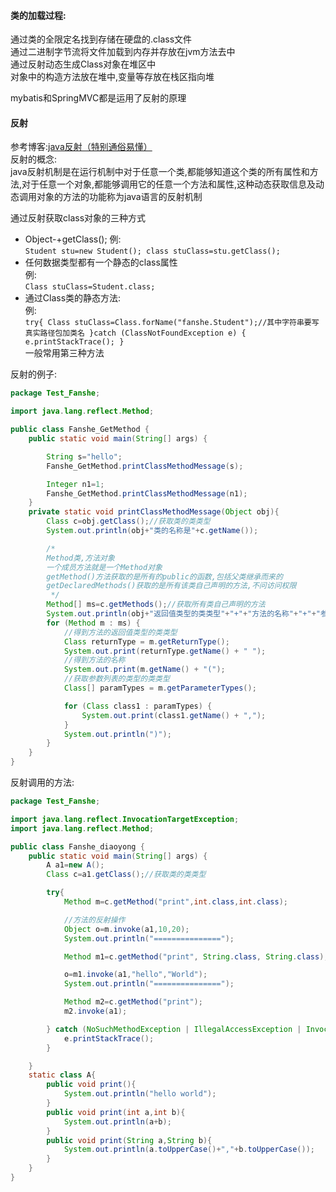 #### 类的加载过程:  
通过类的全限定名找到存储在硬盘的.class文件  
通过二进制字节流将文件加载到内存并存放在jvm方法去中  
通过反射动态生成Class对象在堆区中   
对象中的构造方法放在堆中,变量等存放在栈区指向堆  

mybatis和SpringMVC都是运用了反射的原理  

#### 反射
参考博客:[java反射（特别通俗易懂）](https://blog.csdn.net/lwl20140904/article/details/80163880)  
反射的概念:  
java反射机制是在运行机制中对于任意一个类,都能够知道这个类的所有属性和方法,对于任意一个对象,都能够调用它的任意一个方法和属性,这种动态获取信息及动态调用对象的方法的功能称为java语言的反射机制  

通过反射获取class对象的三种方式  
* Object-+getClass();
例:  
`Student stu=new Student();
class stuClass=stu.getClass();`  
* 任何数据类型都有一个静态的class属性  
例:  
`Class stuClass=Student.class;`  
* 通过Class类的静态方法:  
例:  
`try{
  Class stuClass=Class.forName("fanshe.Student");//其中字符串要写真实路径包加类名
}catch (ClassNotFoundException e) {
            e.printStackTrace();
}`  
一般常用第三种方法

反射的例子:  
```java
package Test_Fanshe;

import java.lang.reflect.Method;

public class Fanshe_GetMethod {
    public static void main(String[] args) {

        String s="hello";
        Fanshe_GetMethod.printClassMethodMessage(s);

        Integer n1=1;
        Fanshe_GetMethod.printClassMethodMessage(n1);
    }
    private static void printClassMethodMessage(Object obj){
        Class c=obj.getClass();//获取类的类类型
        System.out.println(obj+"类的名称是"+c.getName());

        /*
        Method类,方法对象
        一个成员方法就是一个Method对象
        getMethod()方法获取的是所有的public的函数,包括父类继承而来的
        getDeclaredMethods()获取的是所有该类自己声明的方法,不问访问权限
         */
        Method[] ms=c.getMethods();//获取所有类自己声明的方法
        System.out.println(obj+"返回值类型的类类型"+"+"+"方法的名称"+"+"+"参数列表类型的类类型");
        for (Method m : ms) {
            //得到方法的返回值类型的类类型
            Class returnType = m.getReturnType();
            System.out.print(returnType.getName() + " ");
            //得到方法的名称
            System.out.print(m.getName() + "(");
            //获取参数列表的类型的类类型
            Class[] paramTypes = m.getParameterTypes();

            for (Class class1 : paramTypes) {
                System.out.print(class1.getName() + ",");
            }
            System.out.println(")");
        }
    }
}
```

反射调用的方法:  
```java
package Test_Fanshe;

import java.lang.reflect.InvocationTargetException;
import java.lang.reflect.Method;

public class Fanshe_diaoyong {
    public static void main(String[] args) {
        A a1=new A();
        Class c=a1.getClass();//获取类的类类型

        try{
            Method m=c.getMethod("print",int.class,int.class);

            //方法的反射操作
            Object o=m.invoke(a1,10,20);
            System.out.println("===============");

            Method m1=c.getMethod("print", String.class, String.class);

            o=m1.invoke(a1,"hello","World");
            System.out.println("===============");

            Method m2=c.getMethod("print");
            m2.invoke(a1);

        } catch (NoSuchMethodException | IllegalAccessException | InvocationTargetException e) {
            e.printStackTrace();
        }

    }
    static class A{
        public void print(){
            System.out.println("hello world");
        }
        public void print(int a,int b){
            System.out.println(a+b);
        }
        public void print(String a,String b){
            System.out.println(a.toUpperCase()+","+b.toUpperCase());
        }
    }
}
```
